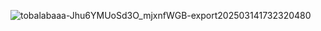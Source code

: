 
![tobalabaaa-Jhu6YMUoSd3O_mjxnfWGB-export202503141732320480](https://github.com/user-attachments/assets/be372853-379a-4f79-abcf-7db3bc9d6349)
